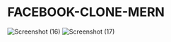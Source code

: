 # FACEBOOK-CLONE-MERN
![Screenshot (16)](https://user-images.githubusercontent.com/93819633/196491732-059948b2-76aa-4b69-b948-af78eecda512.png)
![Screenshot (17)](https://user-images.githubusercontent.com/93819633/196491924-2f64be4a-bc3b-4e53-bde9-667d4f9bc0b3.png)
